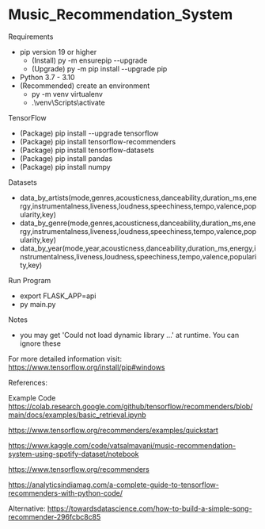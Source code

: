 # Music_Recommendation_System

Requirements

- pip version 19 or higher
  - (Install) py -m ensurepip --upgrade
  - (Upgrade) py -m pip install --upgrade pip
- Python 3.7 - 3.10
- (Recommended) create an environment
  - py -m venv virtualenv
  - .\venv\Scripts\activate

TensorFlow

- (Package) pip install --upgrade tensorflow
- (Package) pip install tensorflow-recommenders
- (Package) pip install tensorflow-datasets
- (Package) pip install pandas
- (Package) pip install numpy

Datasets

- data_by_artists(mode,genres,acousticness,danceability,duration_ms,energy,instrumentalness,liveness,loudness,speechiness,tempo,valence,popularity,key)
- data_by_genre(mode,genres,acousticness,danceability,duration_ms,energy,instrumentalness,liveness,loudness,speechiness,tempo,valence,popularity,key)
- data_by_year(mode,year,acousticness,danceability,duration_ms,energy,instrumentalness,liveness,loudness,speechiness,tempo,valence,popularity,key)

Run Program

- export FLASK_APP=api
- py main.py

Notes

- you may get 'Could not load dynamic library ...' at runtime. You can ignore these

For more detailed information visit: https://www.tensorflow.org/install/pip#windows

References:

Example Code
https://colab.research.google.com/github/tensorflow/recommenders/blob/main/docs/examples/basic_retrieval.ipynb

https://www.tensorflow.org/recommenders/examples/quickstart

https://www.kaggle.com/code/vatsalmavani/music-recommendation-system-using-spotify-dataset/notebook

https://www.tensorflow.org/recommenders

https://analyticsindiamag.com/a-complete-guide-to-tensorflow-recommenders-with-python-code/

Alternative: https://towardsdatascience.com/how-to-build-a-simple-song-recommender-296fcbc8c85
